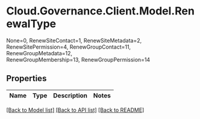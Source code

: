 # Cloud.Governance.Client.Model.RenewalType
None=0, RenewSiteContact=1, RenewSiteMetadata=2, </br>RenewSitePermission=4, RenewGroupContact=11, RenewGroupMetadata=12, </br>RenewGroupMembership=13, RenewGroupPermission=14
## Properties

Name | Type | Description | Notes
------------ | ------------- | ------------- | -------------

[[Back to Model list]](../README.md#documentation-for-models) [[Back to API list]](../README.md#documentation-for-api-endpoints) [[Back to README]](../README.md)


